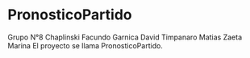 # PronosticoPartido
Grupo N°8
Chaplinski Facundo
Garnica David
Timpanaro Matias
Zaeta Marina
El proyecto se llama PronosticoPartido.
